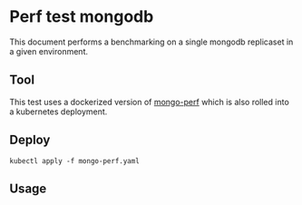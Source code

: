 # Perf test mongodb
This document performs a benchmarking on a single mongodb replicaset in a given environment.

## Tool
This test uses a dockerized version of [mongo-perf](https://github.com/mongodb/mongo-perf) which is also rolled into a kubernetes deployment.

## Deploy
```
kubectl apply -f mongo-perf.yaml
```

## Usage